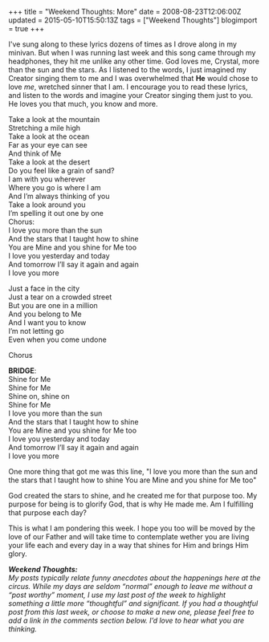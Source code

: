 +++
title = "Weekend Thoughts: More"
date = 2008-08-23T12:06:00Z
updated = 2015-05-10T15:50:13Z
tags = ["Weekend Thoughts"]
blogimport = true 
+++

I've sung along to these lyrics dozens of times as I drove along in my minivan.  But when I was running last week and this song came through my headphones, they hit me unlike any other time.  God loves me, Crystal, more than the sun and the stars.   As I listened to the words, I just imagined my Creator singing them to me and I was overwhelmed that **He** would chose to love _me_, wretched sinner that I am.  I encourage you to read these lyrics, and listen to the words and imagine your Creator singing them just to you.  He loves you that much, you know and more.

Take a look at the mountain   
Stretching a mile high   
Take a look at the ocean   
Far as your eye can see   
And think of Me   
Take a look at the desert   
Do you feel like a grain of sand?   
I am with you wherever   
Where you go is where I am   
And I’m always thinking of you   
Take a look around you   
I’m spelling it out one by one   
Chorus:   
I love you more than the sun   
And the stars that I taught how to shine   
You are Mine and you shine for Me too   
I love you yesterday and today   
And tomorrow I’ll say it again and again   
I love you more 

Just a face in the city   
Just a tear on a crowded street   
But you are one in a million   
And you belong to Me   
And I want you to know   
I’m not letting go   
Even when you come undone 

Chorus

**BRIDGE**:   
Shine for Me   
Shine for Me   
Shine on, shine on   
Shine for Me   
I love you more than the sun   
And the stars that I taught how to shine   
You are Mine and you shine for Me too   
I love you yesterday and today   
And tomorrow I’ll say it again and again   
I love you more

 




 

One more thing that got me was this line, "I love you more than the sun and the stars that I taught how to shine You are Mine and you shine for Me too"  

God created the stars to shine, and he created me for that purpose too.  My purpose for being is to glorify God, that is why He made me.  Am I fulfilling that purpose each day?  

This is what I am pondering this week.  I hope you too will be moved by the love of our Father and will take time to contemplate wether you are living your life each and every day in a way that shines for Him and brings Him glory.

 

_**Weekend Thoughts:**_   
_My posts typically relate funny anecdotes about the happenings here at the circus. While my days are seldom “normal” enough to leave me without a “post worthy” moment, I use my last post of the week to highlight something a little more “thoughtful” and significant. If you had a thoughtful post from this last week, or choose to make a new one, please feel free to add a link in the comments section below. I’d love to hear what you are thinking._


